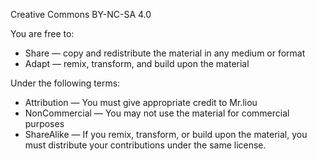 Creative Commons BY-NC-SA 4.0

You are free to:
- Share — copy and redistribute the material in any medium or format
- Adapt — remix, transform, and build upon the material

Under the following terms:
- Attribution — You must give appropriate credit to Mr.liou
- NonCommercial — You may not use the material for commercial purposes
- ShareAlike — If you remix, transform, or build upon the material, you must distribute your contributions under the same license.
